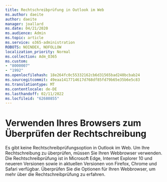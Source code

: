 ```yaml
---
title: Rechtschreibprüfung in Outlook im Web
ms.author: daeite
author: daeite
manager: joallard
ms.date: 04/21/2020
ms.audience: Admin
ms.topic: article
ms.service: o365-administration
ROBOTS: NOINDEX, NOFOLLOW
localization_priority: Normal
ms.collection: Adm_O365
ms.custom:
- "8000007"
- "1992"
ms.openlocfilehash: 18e264fc0c55332162cb6d31565bad240bcbab24
ms.sourcegitcommit: 49eaa1417714617d768df85fd79b65e35b6e5c83
ms.translationtype: MT
ms.contentlocale: de-DE
ms.lasthandoff: 02/11/2022
ms.locfileid: "62680855"
---
```

# <a name="use-your-browser-to-check-spelling"></a>Verwenden Ihres Browsers zum Überprüfen der Rechtschreibung

Es gibt keine Rechtschreibprüfungsoption in Outlook im Web. Um Ihre Rechtschreibung zu überprüfen, müssen Sie Ihren Webbrowser verwenden. Die Rechtschreibprüfung ist in Microsoft Edge, Internet Explorer 10 und neueren Versionen sowie in aktuellen Versionen von Firefox, Chrome und Safari verfügbar. Überprüfen Sie die Optionen für Ihren Webbrowser, um mehr über die Rechtschreibprüfung zu erfahren.